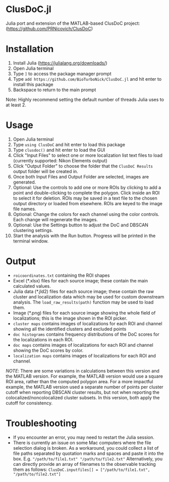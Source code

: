 # ClusDoC.jl
Julia port and extension of the MATLAB-based ClusDoC project: (https://github.com/PRNicovich/ClusDoC)

Installation
============

1. Install Julia (https://julialang.org/downloads/)
2. Open Julia terminal
3. Type `]` to access the package manager prompt
4. Type `add https://github.com/BioTurboNick/ClusDoC.jl` and hit enter to install this package
5. Backspace to return to the main prompt

Note: Highly recommend setting the default number of threads Julia uses to at least 2.

Usage
=====

1. Open Julia terminal
2. Type `using ClusDoC` and hit enter to load this package
3. Type `clusdoc()` and hit enter to load the GUI
4. Click "Input Files" to select one or more localization list text files to load (currently supported: Nikon Elements output)
5. Click "Output Folder" to choose the folder that the `ClusDoC Results` output folder will be created in.
6. Once both Input Files and Output Folder are selected, images are generated.
7. Optional: Use the controls to add one or more ROIs by clicking to add a point and double-clicking to complete the polygon. Click inside an ROI to select it for deletion. ROIs may be saved in a text file to the chosen output directory or loaded from elsewhere. ROIs are keyed to the image file names.
8. Optional: Change the colors for each channel using the color controls. Each change will regenerate the images.
9. Optional: Use the Settings button to adjust the DoC and DBSCAN clustering settings.
10. Start the analysis with the Run button. Progress will be printed in the terminal window.

Output
======
   - `roicoordinates.txt` containing the ROI shapes
   - Excel (*.xlsx) files for each source image; these contain the main calculated values.
   - Julia data (*.jld2) files for each source image; these contain the raw cluster and localization data which may be used for custom downstream analysis. The `load_raw_results(path)` function may be used to load them.
   - Image (*.png) files for each source image showing the whole field of localizations; this is the image shown in the ROI picker.
   - `cluster maps` contains images of localizations for each ROI and channel showing all the identified clusters and excluded points
   - `doc histograms` contains frequency distributions of the DoC scores for the localizations in each ROI.
   - `doc maps` contains images of localizations for each ROI and channel showing the DoC scores by color.
   - `localization maps` contains images of localizations for each ROI and channel.

*NOTE*: There are some variations in calculations between this version and the MATLAB version. For example, the MATLAB version would use a square ROI area, rather than the computed polygon area. For a more impactful example, the MATLAB version used a separate number of points per cluster cutoff when reporting DBSCAN cluster
results, but not when reporting the colocalized/noncolocalized cluster subsets. In this version, both apply the cutoff for consistency.

Troubleshooting
================
   - If you encounter an error, you may need to restart the Julia session.
   - There is currently an issue on some Mac computers where the file selection dialog is broken. As a workaround, you could collect a list of file paths separated by quotation marks and spaces and paste it into the box. E.g. `"/path/to/file1.txt" "/path/to/file2.txt"` Alternatively, you can directly provide an array of filenames to the observable tracking them as follows: `ClusDoC.inputfiles[] = ["/path/to/file1.txt", "/path/to/file2.txt"]`
